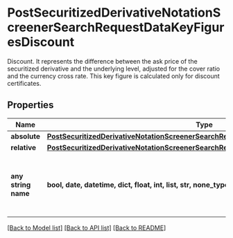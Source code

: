 # PostSecuritizedDerivativeNotationScreenerSearchRequestDataKeyFiguresDiscount

Discount. It represents the difference between the ask price of the securitized derivative and the underlying level, adjusted for the cover ratio and the currency cross rate. This key figure is calculated only for discount certificates.

## Properties
Name | Type | Description | Notes
------------ | ------------- | ------------- | -------------
**absolute** | [**PostSecuritizedDerivativeNotationScreenerSearchRequestDataKeyFiguresDiscountAbsolute**](PostSecuritizedDerivativeNotationScreenerSearchRequestDataKeyFiguresDiscountAbsolute.md) |  | [optional] 
**relative** | [**PostSecuritizedDerivativeNotationScreenerSearchRequestDataKeyFiguresDiscountRelative**](PostSecuritizedDerivativeNotationScreenerSearchRequestDataKeyFiguresDiscountRelative.md) |  | [optional] 
**any string name** | **bool, date, datetime, dict, float, int, list, str, none_type** | any string name can be used but the value must be the correct type | [optional]

[[Back to Model list]](../README.md#documentation-for-models) [[Back to API list]](../README.md#documentation-for-api-endpoints) [[Back to README]](../README.md)


